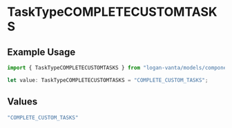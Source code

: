 # TaskTypeCOMPLETECUSTOMTASKS

## Example Usage

```typescript
import { TaskTypeCOMPLETECUSTOMTASKS } from "logan-vanta/models/components";

let value: TaskTypeCOMPLETECUSTOMTASKS = "COMPLETE_CUSTOM_TASKS";
```

## Values

```typescript
"COMPLETE_CUSTOM_TASKS"
```